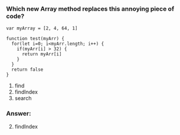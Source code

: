 ### Which new Array method replaces this annoying piece of code?

```
var myArray = [2, 4, 64, 1]

function test(myArr) {
  for(let i=0; i<myArr.length; i++) {
    if(myArr[i] > 32) {
      return myArr[i]
    }
  }
  return false
}
```

1. find
2. findIndex
3. search

### Answer: 
2. findIndex